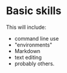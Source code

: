 # Basic skills

This will include:

- command line use
- "environments"
- Markdown
- text editing
- probably others.
